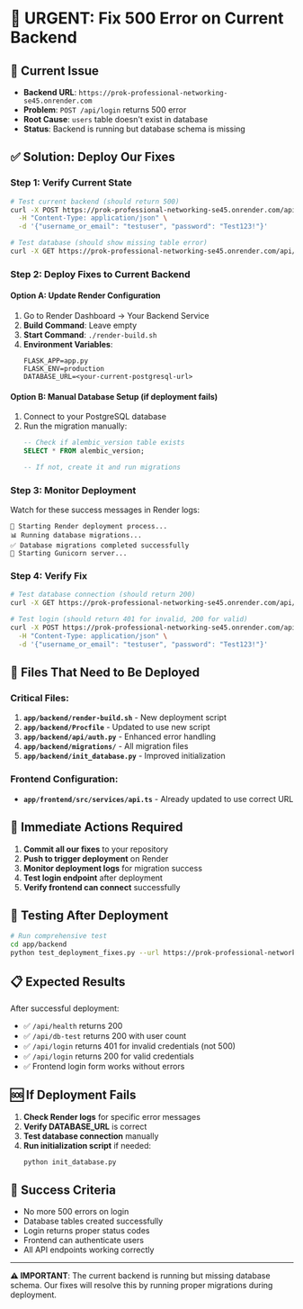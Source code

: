 # 🚨 URGENT: Fix 500 Error on Current Backend

## 🎯 Current Issue
- **Backend URL**: `https://prok-professional-networking-se45.onrender.com`
- **Problem**: `POST /api/login` returns 500 error
- **Root Cause**: `users` table doesn't exist in database
- **Status**: Backend is running but database schema is missing

## ✅ Solution: Deploy Our Fixes

### Step 1: Verify Current State
```bash
# Test current backend (should return 500)
curl -X POST https://prok-professional-networking-se45.onrender.com/api/login \
  -H "Content-Type: application/json" \
  -d '{"username_or_email": "testuser", "password": "Test123!"}'

# Test database (should show missing table error)
curl -X GET https://prok-professional-networking-se45.onrender.com/api/db-test
```

### Step 2: Deploy Fixes to Current Backend

#### Option A: Update Render Configuration
1. Go to Render Dashboard → Your Backend Service
2. **Build Command**: Leave empty
3. **Start Command**: `./render-build.sh`
4. **Environment Variables**:
   ```
   FLASK_APP=app.py
   FLASK_ENV=production
   DATABASE_URL=<your-current-postgresql-url>
   ```

#### Option B: Manual Database Setup (if deployment fails)
1. Connect to your PostgreSQL database
2. Run the migration manually:
   ```sql
   -- Check if alembic_version table exists
   SELECT * FROM alembic_version;
   
   -- If not, create it and run migrations
   ```

### Step 3: Monitor Deployment
Watch for these success messages in Render logs:
```
🚀 Starting Render deployment process...
📊 Running database migrations...
✅ Database migrations completed successfully
🔧 Starting Gunicorn server...
```

### Step 4: Verify Fix
```bash
# Test database connection (should return 200)
curl -X GET https://prok-professional-networking-se45.onrender.com/api/db-test

# Test login (should return 401 for invalid, 200 for valid)
curl -X POST https://prok-professional-networking-se45.onrender.com/api/login \
  -H "Content-Type: application/json" \
  -d '{"username_or_email": "testuser", "password": "Test123!"}'
```

## 🔧 Files That Need to Be Deployed

### Critical Files:
1. **`app/backend/render-build.sh`** - New deployment script
2. **`app/backend/Procfile`** - Updated to use new script
3. **`app/backend/api/auth.py`** - Enhanced error handling
4. **`app/backend/migrations/`** - All migration files
5. **`app/backend/init_database.py`** - Improved initialization

### Frontend Configuration:
- **`app/frontend/src/services/api.ts`** - Already updated to use correct URL

## 🚨 Immediate Actions Required

1. **Commit all our fixes** to your repository
2. **Push to trigger deployment** on Render
3. **Monitor deployment logs** for migration success
4. **Test login endpoint** after deployment
5. **Verify frontend can connect** successfully

## 🧪 Testing After Deployment

```bash
# Run comprehensive test
cd app/backend
python test_deployment_fixes.py --url https://prok-professional-networking-se45.onrender.com
```

## 📋 Expected Results

After successful deployment:
- ✅ `/api/health` returns 200
- ✅ `/api/db-test` returns 200 with user count
- ✅ `/api/login` returns 401 for invalid credentials (not 500)
- ✅ `/api/login` returns 200 for valid credentials
- ✅ Frontend login form works without errors

## 🆘 If Deployment Fails

1. **Check Render logs** for specific error messages
2. **Verify DATABASE_URL** is correct
3. **Test database connection** manually
4. **Run initialization script** if needed:
   ```bash
   python init_database.py
   ```

## 🎯 Success Criteria

- No more 500 errors on login
- Database tables created successfully
- Login returns proper status codes
- Frontend can authenticate users
- All API endpoints working correctly

---

**⚠️ IMPORTANT**: The current backend is running but missing database schema. Our fixes will resolve this by running proper migrations during deployment. 